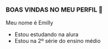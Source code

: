 ### BOAS VINDAS NO MEU PERFIL 🦋

Meu nome é Emilly 

- Estou estudando na alura
- Estou na 2º série do ensino médio
